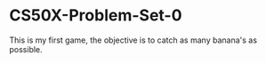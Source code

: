 # CS50X-Problem-Set-0
This is my first game, the objective is to catch as many banana's as possible.
